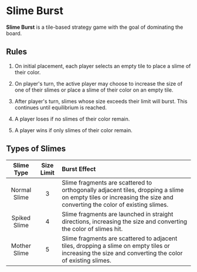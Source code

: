 # Slime Burst

**Slime Burst** is a tile-based strategy game with the goal of dominating the board.

## Rules

1. On initial placement, each player selects an empty tile to place a slime of their color.

2. On player's turn, the active player may choose to increase the size of one of their slimes or place a slime of their color on an empty tile.

3. After player's turn, slimes whose size exceeds their limit will burst. This continues until equilibrium is reached.

4. A player loses if no slimes of their color remain.

4. A player wins if only slimes of their color remain.

## Types of Slimes

| Slime Type   | Size Limit | Burst Effect                                                                                                                                                       |
| :---:        | :---:      | :---                                                                                                                                                               |
| Normal Slime | 3          | Slime fragments are scattered to orthogonally adjacent tiles, dropping a slime on empty tiles or increasing the size and converting the color of  existing slimes. |
| Spiked Slime | 4          | Slime fragments are launched in straight directions, increasing the size and converting the color of slimes hit.                                                   |
| Mother Slime | 5          | Slime fragments are scattered to adjacent tiles, dropping a slime on empty tiles or increasing the size and converting the color of  existing slimes.              |
